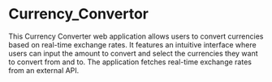 # Currency_Convertor
This Currency Converter web application allows users to convert currencies based on real-time exchange rates. It features an intuitive interface where users can input the amount to convert and select the currencies they want to convert from and to. The application fetches real-time exchange rates from an external API.
